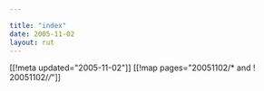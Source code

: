 ```yaml
---

title: "index"
date: 2005-11-02
layout: rut
---
```


[[!meta updated="2005-11-02"]]
[[!map pages="20051102/* and ! 20051102/*/*"]]
